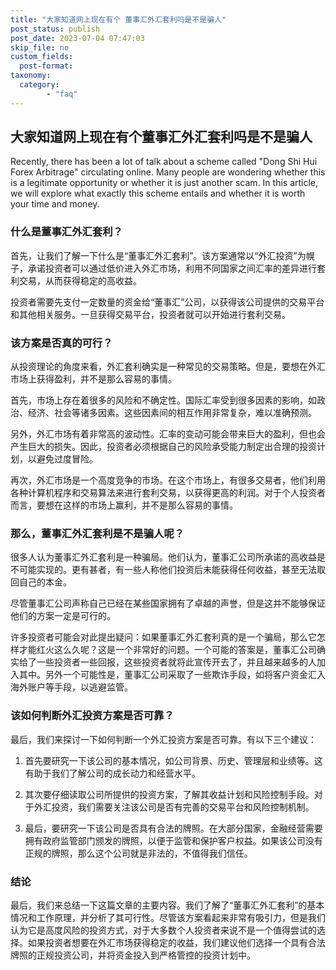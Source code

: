 ```yaml
---
title: "大家知道网上现在有个 董事汇外汇套利吗是不是骗人"
post_status: publish
post_date: 2023-07-04 07:47:03
skip_file: no
custom_fields: 
  post-format: 
taxonomy:
  category:
        - "faq"
---
```


## 大家知道网上现在有个董事汇外汇套利吗是不是骗人

Recently, there has been a lot of talk about a scheme called "Dong Shi Hui Forex Arbitrage" circulating online. Many people are wondering whether this is a legitimate opportunity or whether it is just another scam. In this article, we will explore what exactly this scheme entails and whether it is worth your time and money.

### 什么是董事汇外汇套利？

首先，让我们了解一下什么是“董事汇外汇套利”。该方案通常以“外汇投资”为幌子，承诺投资者可以通过低价进入外汇市场，利用不同国家之间汇率的差异进行套利交易，从而获得稳定的高收益。

投资者需要先支付一定数量的资金给“董事汇”公司，以获得该公司提供的交易平台和其他相关服务。一旦获得交易平台，投资者就可以开始进行套利交易。

### 该方案是否真的可行？

从投资理论的角度来看，外汇套利确实是一种常见的交易策略。但是，要想在外汇市场上获得盈利，并不是那么容易的事情。

首先，市场上存在着很多的风险和不确定性。国际汇率受到很多因素的影响，如政治、经济、社会等诸多因素。这些因素间的相互作用非常复杂，难以准确预测。

另外，外汇市场有着非常高的波动性。汇率的变动可能会带来巨大的盈利，但也会产生巨大的损失。因此，投资者必须根据自己的风险承受能力制定出合理的投资计划，以避免过度冒险。

再次，外汇市场是一个高度竞争的市场。在这个市场上，有很多交易者，他们利用各种计算机程序和交易算法来进行套利交易，以获得更高的利润。对于个人投资者而言，要想在这样的市场上赢利，并不是那么容易的事情。

### 那么，董事汇外汇套利是不是骗人呢？

很多人认为董事汇外汇套利是一种骗局。他们认为，董事汇公司所承诺的高收益是不可能实现的。更有甚者，有一些人称他们投资后未能获得任何收益，甚至无法取回自己的本金。

尽管董事汇公司声称自己已经在某些国家拥有了卓越的声誉，但是这并不能够保证他们的方案一定是可行的。

许多投资者可能会对此提出疑问：如果董事汇外汇套利真的是一个骗局，那么它怎样才能红火这么久呢？这是一个非常好的问题。一个可能的答案是，董事汇公司确实给了一些投资者一些回报，这些投资者就将此宣传开去了，并且越来越多的人加入其中。另外一个可能性是，董事汇公司采取了一些欺诈手段，如将客户资金汇入海外账户等手段，以逃避监管。

### 该如何判断外汇投资方案是否可靠？

最后，我们来探讨一下如何判断一个外汇投资方案是否可靠。有以下三个建议：

1. 首先要研究一下该公司的基本情况，如公司背景、历史、管理层和业绩等。这有助于我们了解公司的成长动力和经营水平。

2. 其次要仔细读取公司所提供的投资方案，了解其收益计划和风险控制手段。对于外汇投资，我们需要关注该公司是否有完善的交易平台和风险控制机制。

3. 最后，要研究一下该公司是否具有合法的牌照。在大部分国家，金融经营需要拥有政府监管部门颁发的牌照，以便于监管和保护客户权益。如果该公司没有正规的牌照，那么这个公司就是非法的，不值得我们信任。

### 结论

最后，我们来总结一下这篇文章的主要内容。我们了解了“董事汇外汇套利”的基本情况和工作原理，并分析了其可行性。尽管该方案看起来非常有吸引力，但是我们认为它是高度风险的投资方式，对于大多数个人投资者来说不是一个值得尝试的选择。如果投资者想要在外汇市场获得稳定的收益，我们建议他们选择一个具有合法牌照的正规投资公司，并将资金投入到严格管控的投资计划中。
